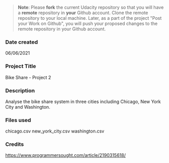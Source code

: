 >**Note**: Please **fork** the current Udacity repository so that you will have a **remote** repository in **your** Github account. Clone the remote repository to your local machine. Later, as a part of the project "Post your Work on Github", you will push your proposed changes to the remote repository in your Github account.

### Date created
06/06/2021

### Project Title
Bike Share - Project 2

### Description
Analyse the bike share system in three cities including Chicago, New York City and Washington.

### Files used
chicago.csv
new_york_city.csv
washington.csv

### Credits
https://www.programmersought.com/article/2190315618/
